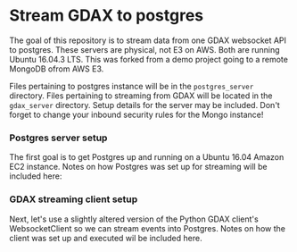 # Stream GDAX to postgres
The goal of this repository is to stream data from one GDAX websocket API to 
postgres. These servers are physical, not E3 on AWS. Both are running 
Ubuntu 16.04.3 LTS. This was forked from 
a demo project going to a remote MongoDB ofrom AWS E3.

Files pertaining to postgres instance will be in the `postgres_server`
directory. Files pertaining to streaming from GDAX will be located in the
`gdax_server` directory. Setup details for the server may be included.
Don't forget to change your inbound security rules for the Mongo
instance!

### Postgres server setup
The first goal is to get Postgres up and running on a Ubuntu 16.04 Amazon EC2
instance. Notes on how Postgres was set up for streaming will be included here:

### GDAX streaming client setup
Next, let's use a slightly altered version of the Python GDAX client's
WebsocketClient so we can stream events into Postgres. Notes on how
the client was set up and executed wil be included here.
